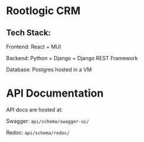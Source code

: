# Rootlogic CRM

## Tech Stack:
Frontend: React + MUI

Backend: Python + Django + Django REST Framework

Database: Postgres hosted in a VM

# API Documentation
API docs are hosted at:

Swagger: `api/schema/swagger-ui/`

Redoc: `api/schema/redoc/`